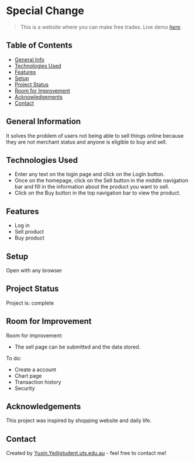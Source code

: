 # Special Change
> This is a website where you can make free trades.
> Live demo [_here_](https://www.example.com). <!-- If you have the project hosted somewhere, include the link here. -->

## Table of Contents
* [General Info](#general-information)
* [Technologies Used](#technologies-used)
* [Features](#features)
* [Setup](#setup)
* [Project Status](#project-status)
* [Room for Improvement](#room-for-improvement)
* [Acknowledgements](#acknowledgements)
* [Contact](#contact)
<!-- * [License](#license) -->


## General Information
It solves the problem of users not being able to sell things online because they are not merchant status and anyone is eligible to buy and sell.


## Technologies Used
- Enter any text on the login page and click on the LogIn button.
- Once on the homepage, click on the Sell button in the middle navigation bar and fill in the information about the product you want to sell.
- Click on the Buy button in the top navigation bar to view the product.


## Features
- Log in
- Sell product
- Buy product

## Setup
Open with any browser

## Project Status
Project is: complete


## Room for Improvement
Room for improvement:
- The sell page can be submitted and the data stored.

To do:
- Create a account
- Chart page
- Transaction history
- Security

## Acknowledgements
This project was inspired by shopping website and daily life.


## Contact
Created by Yuxin.Ye@student.uts.edu.au - feel free to contact me!


<!-- Optional -->
<!-- ## License -->
<!-- This project is open source and available under the [... License](). -->

<!-- You don't have to include all sections - just the one's relevant to your project -->
